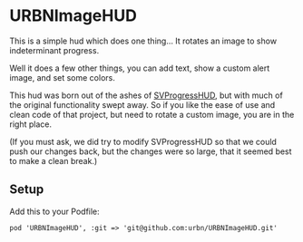 # URBNImageHUD

This is a simple hud which does one thing… It rotates an image to show indeterminant progress.

Well it does a few other things, you can add text, show a custom alert image, and set some colors.

This hud was born out of the ashes of [SVProgressHUD](https://github.com/samvermette/SVProgressHUD), but with much of the original functionality swept away. So if you like the ease of use and clean code of that project, but need to rotate a custom image, you are in the right place.

(If you must ask, we did try to modify SVProgressHUD so that we could push our changes back, but the changes were so large, that it seemed best to make a clean break.)

## Setup

Add this to your Podfile:

```
pod 'URBNImageHUD', :git => 'git@github.com:urbn/URBNImageHUD.git'
```



